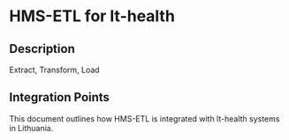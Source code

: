 # HMS-ETL for lt-health

## Description

Extract, Transform, Load

## Integration Points

This document outlines how HMS-ETL is integrated with lt-health systems in Lithuania.

